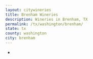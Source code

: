 ```yaml
---
layout: citywineries
title: Brenham Wineries
description: Wineries in Brenham, TX
permalink: /tx/washington/brenham/
state: tx
county: washington
city: brenham
---
```

-
